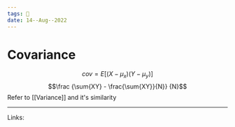 ```yaml
---
tags: 🌱
date: 14--Aug--2022
---
```


# Covariance

$$cov = E[(X-\mu_x) (Y-\mu_y)]$$
$$\frac {\sum{XY} - \frac{\sum{XY}}{N}} {N}$$
Refer to [[Variance]] and it's similarity

---
Links: 